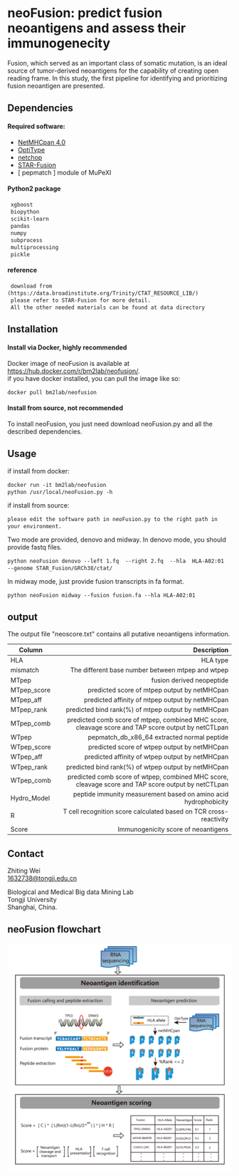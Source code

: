 # neoFusion: predict fusion neoantigens and assess their immunogenecity  
  
Fusion, which served as an important class of somatic mutation, is an ideal source of tumor-derived neoantigens for the capability of creating open reading frame. In this study, the first pipeline for identifying and prioritizing fusion neoantigen are presented.            
     
## Dependencies   

#### Required software:  
* [NetMHCpan 4.0](http://www.cbs.dtu.dk/cgi-bin/nph-sw_request?netMHCpan)
* [OptiType](https://github.com/FRED-2/OptiType)
* [netchop](http://www.cbs.dtu.dk/cgi-bin/nph-sw_request?netchop)
* [STAR-Fusion](https://github.com/STAR-Fusion/STAR-Fusion)
* [ pepmatch ]  module of MuPeXI


#### Python2 package     
     xgboost
     biopython
     scikit-learn
     pandas
     numpy
     subprocess
     multiprocessing
     pickle   

#### reference  
     download from (https://data.broadinstitute.org/Trinity/CTAT_RESOURCE_LIB/)    
     please refer to STAR-Fusion for more detail.    
     All the other needed materials can be found at data directory   

## Installation   
#### Install via Docker, highly recommended   
Docker image of neoFusion is available at https://hub.docker.com/r/bm2lab/neofusion/.   
if you have docker installed, you can pull the image like so:   
    
    docker pull bm2lab/neofusion

#### Install from source, not recommended   
To install  neoFusion, you just need download neoFusion.py and all the described dependencies.


## Usage    
if install from docker:
    
    docker run -it bm2lab/neofusion
    python /usr/local/neoFusion.py -h   

if install from source:    

    please edit the software path in neoFusion.py to the right path in your environment.  

Two mode are provided, denovo and midway. In denovo mode, you should provide fastq files.    
  
    python neoFusion denovo --left 1.fq  --right 2.fq  --hla  HLA-A02:01  --genome STAR_Fusion/GRCh38/ctat/

In midway mode, just provide fusion transcripts in fa format.    
    
    python neoFusion midway --fusion fusion.fa --hla HLA-A02:01     

## output 
The output file "neoscore.txt" contains all putative neoantigens information.

| Column | Description |
| - | -: |
| HLA | HLA type |
| mismatch | The different base number between mtpep and wtpep |
| MTpep | fusion derived neopeptide |
| MTpep_score | predicted score of mtpep output by netMHCpan|
| MTpep_aff | predicted affinity of mtpep output by netMHCpan |
| MTpep_rank | predicted bind rank(%) of mtpep output by netMHCpan |
| MTpep_comb | predicted comb score of mtpep, combined MHC score, cleavage score and TAP score output by netCTLpan|
| WTpep | pepmatch_db_x86_64 extracted normal peptide |
| WTpep_score |  predicted score of wtpep output by netMHCpan|
| WTpep_aff |  predicted affinity of wtpep output by netMHCpan |
| WTpep_rank |  predicted bind rank(%) of wtpep output by netMHCpan|
| WTpep_comb |  predicted comb score of wtpep, combined MHC score, cleavage score and TAP score output by netCTLpan|
| Hydro_Model | peptide immunity measurement based on amino acid hydrophobicity |
| R | T cell recognition score calculated based on TCR cross-reactivity |
| Score | Immunogenicity score of neoantigens |

## Contact   

Zhiting Wei   
1632738@tongji.edu.cn

Biological and Medical Big data Mining Lab    
Tongji University    
Shanghai, China.

## neoFusion flowchart
![](Workflow.png)



